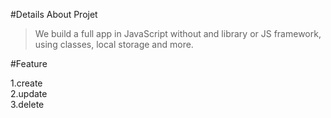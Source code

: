 
#Details About Projet

>We build a full app in JavaScript without and library or JS framework, using classes, local storage and more.

#Feature

1.create<br>
2.update<br>
3.delete<br>









